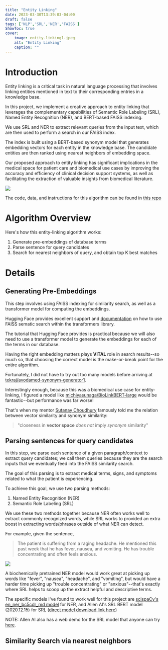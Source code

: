```yaml
---
title: "Entity Linking"
date: 2023-03-30T13:39:03-04:00
draft: false
tags: ['NLP','SRL','NER','FAISS']
ShowToc: true
cover:
    image: entity-linking1.jpeg
    alt: "Entity Linking"
    caption: ""
---
```


# Introduction

Entity linking is a critical task in natural language processing that  involves linking entities mentioned in text to their corresponding entries in a knowledge base. 

In this project, we implement a creative approach to entity linking that leverages the complementary capabilities of Semantic Role Labeling (SRL), Named Entity Recognition (NER), and BERT-based FAISS   indexing. 

We use SRL and NER to extract relevant queries from the input   text, which are then used to perform a search in our FAISS index. 

The index is built using a BERT-based synonym model that generates embedding vectors for each entity in the knowledge base. The candidate entities are then ranked using nearest neighbors of embedding space.   

Our proposed approach to entity linking has significant implications in the medical space for patient care and biomedical use cases by improving the accuracy and efficiency of clinical decision support systems, as well as facilitating the extraction of valuable insights from biomedical literature.

![](/entity-linking2.png)

The code, data, and instructions for this algorithm can be found in [this repo](https://github.com/StatStud/nl-parsing)

# Algorithm Overview

Here's how this entity-linking algorithm works:
1. Generate pre-embeddings of database terms
2. Parse sentence for query candidates
3. Search for nearest neighbors of query, and obtain top K best matches

# Details

## Generating Pre-Embeddings

This step involves using FAISS indexing for similarity search, as well as a transformer model for computing the embeddings.

Hugging Face provides excellent support and [documentation](https://huggingface.co/course/chapter5/6?fw=tf) on how to use FAISS sematic search within the transformers library.

The tutorial that Hugging Face provides is practical because we will also need to use a transformer model to generate the embeddings for each of the terms in our database.

Having the right embedding matters plays **VITAL** role in search results--so much so, that choosing the correct model is the make-or-break point for the entire algorithm.

Fortunately, I did not have to try out too many models before arriving at [tekraj/avodamed-synonym-generator1](https://huggingface.co/tekraj/avodamed-synonym-generator1).

Interestingly enough, because this was a biomedical use case for entity-linking, I figured a model like [michiyasunaga/BioLinkBERT-large](https://huggingface.co/michiyasunaga/BioLinkBERT-large) would be fantastic--but performance was far worse!

That's when my mentor [Sutanay Choudhury](https://sutanay.github.io) famously told me the relation between vector similarity and synonym similarity:

> "closeness in **vector space** *does not* imply *synonym* similarity"

## Parsing sentences for query candidates

In this step, we parse each sentence of a given paragraph/context to extract query candidates; we call them queries because they are the search inputs that we eventually feed into the FAISS similarity search. 

The goal of this parsing is to extract medical terms, signs, and symptoms related to what the patient is experiencing.

To achieve this goal, we use two parsing methods:
1. Named Entity Recognition (NER)
2. Semantic Role Labeling (SRL)

We use these two methods together because NER often works well to extract commonly recognized words, while SRL works to provided an extra boost in extracting words/phrases outside of what NER can detect.

For example, given the sentence, 

> The patient is suffering from a raging headache. He mentioned this past week that he has fever, nausea, and vomiting. He has trouble concentrating and often feels anxious.

![](/entity-linking3.png)

A biochemically pretrained NER model would work great at picking up words like "fever", "nausea", "headache", and "vomiting", but would have a harder time picking up "trouble concentrating" or "anxious"--that's exactly where SRL helps to scoop up the extract helpful and descriptive terms.

The specific models I've found to work well for this project are [scispaCy's en_ner_bc5cdr_md model](https://allenai.github.io/scispacy/) for NER, and Allen AI's SRL BERT model (2020.12.15) for SRL ([direct model download link here](https://storage.googleapis.com/allennlp-public-models/structured-prediction-srl-bert.2020.12.15.tar.gz))

NOTE: Allen AI also has a web demo for the SRL model that anyone can try [here](https://demo.allennlp.org/semantic-role-labeling/semantic-role-labeling).

## Similarity Search via nearest neighbors

